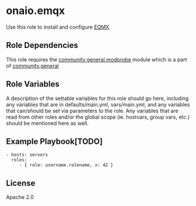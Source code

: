 onaio.emqx
=========

Use this role to install and configure [EQMX](https://www.emqx.io/docs/en/v5.0/).

Role Dependencies
-----------------

This role requires the [community.general.modprobe](https://docs.ansible.com/ansible/latest/collections/community/general/modprobe_module.html) module which is a part of [community.general](https://galaxy.ansible.com/community/general?extIdCarryOver=true&sc_cid=701f2000001OH7YAAW)

Role Variables
--------------

A description of the settable variables for this role should go here, including any variables that are in defaults/main.yml, vars/main.yml, and any variables that can/should be set via parameters to the role. Any variables that are read from other roles and/or the global scope (ie. hostvars, group vars, etc.) should be mentioned here as well.


Example Playbook[TODO]
----------------

    - hosts: servers
      roles:
         - { role: username.rolename, x: 42 }

License
-------

Apache 2.0
